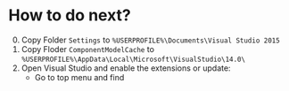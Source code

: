 # How to do next?
0. Copy Folder `Settings` to `%USERPROFILE%\Documents\Visual Studio 2015`
1.  Copy Floder `ComponentModelCache` to `%USERPROFILE%\AppData\Local\Microsoft\VisualStudio\14.0\`
2.  Open Visual Studio and enable the extensions or update:
    + Go to top menu <TOOLS> and find <Extensions and Updates...>  
